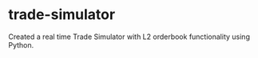 # trade-simulator
Created a real time Trade Simulator with L2 orderbook functionality using Python. 
